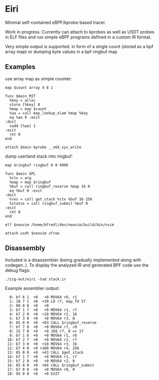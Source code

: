 Eiri
=======

Minimal self-contained eBPF/kprobe based tracer.

Work in progress. Currently can attach to kprobes as well as USDT probes in ELF files and run
simple eBPF programs defined in a custom IR format.

Very simple output is supported. in form of a single count (stored as a bpf array map) or dumping byte values in a bpf ringbuf map


Examples
-----

use array map as simple counter:
```
map $count array 4 8 1

func $main MIT
  %key = alloc
  store [%key] 0
  %map = map $count
  %aa = call map_lookup_elem %map %key
  eq %aa 0 :exit
:doit
  xadd [%aa] 1
:exit
  ret 0
end

attach $main kprobe __x64_sys_write
```

dump userland stack into ringbuf:
```
map $ringbuf ringbuf 0 0 4096

func $main GPL
  %ctx = arg
  %map = map $ringbuf
  %buf = call ringbuf_reserve %map 16 0
  eq %buf 0 :exit
:doit
  %res = call get_stack %ctx %buf 16 256
  %status = call ringbuf_submit %buf 0
:exit
  ret 0
end

elf $neovim /home/bfredl/dev/neovim/build/bin/nvim

attach usdt $neovim xfree
```

Disassembly
---
Included is a disassembler (being gradually implemented along with codegen..). To display the analyzed IR and generated BPF code use the debug flags:

```
./zig-out/eiri -tad stack.ir
```

Example assembler output:

```
  0: bf 6 1  +0   +0 MOV64 r6, r1
  1: 18 7 1  +0  +39 LD r7, map_fd 57
  2: 00 0 0  +0   +0
  3: bf 1 7  +0   +0 MOV64 r1, r7
  4: b7 2 0  +0  +10 MOV64 r2, 16
  5: b7 3 0  +0   +0 MOV64 r3, 0
  6: 85 0 0  +0  +83 CALL $ringbuf_reserve
  7: bf 7 0  +0   +0 MOV64 r7, r0
  8: 15 7 0  +8   +0 JEQ r7, 0 => 17
  9: bf 1 6  +0   +0 MOV64 r1, r6
 10: bf 2 7  +0   +0 MOV64 r2, r7
 11: b7 3 0  +0  +10 MOV64 r3, 16
 12: b7 4 0  +0 +100 MOV64 r4, 256
 13: 85 0 0  +0  +43 CALL $get_stack
 14: bf 1 7  +0   +0 MOV64 r1, r7
 15: b7 2 0  +0   +0 MOV64 r2, 0
 16: 85 0 0  +0  +84 CALL $ringbuf_submit
 17: b7 0 0  +0   +0 MOV64 r0, 0
 18: 95 0 0  +0   +0 EXIT

```
